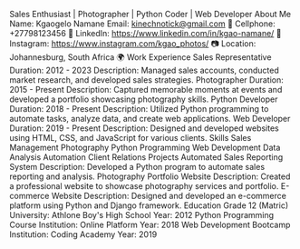 Sales Enthusiast | Photographer | Python Coder | Web Developer
About Me
Name: Kgaogelo Namane
Email: kinechnotick@gmail.com 📧 
Cellphone: +27798123456 📱
LinkedIn: https://www.linkedin.com/in/kgao-namane/ 🔗
Instagram: https://www.instagram.com/kgao_photos/ 📷
Location: Johannesburg, South Africa 🌍
Work Experience
Sales Representative
Duration: 2012 - 2023
Description: Managed sales accounts, conducted market research, and developed sales strategies.
Photographer
Duration: 2015 - Present
Description: Captured memorable moments at events and developed a portfolio showcasing photography skills.
Python Developer
Duration: 2018 - Present
Description: Utilized Python programming to automate tasks, analyze data, and create web applications.
Web Developer
Duration: 2019 - Present
Description: Designed and developed websites using HTML, CSS, and JavaScript for various clients.
Skills
Sales Management
Photography
Python Programming
Web Development
Data Analysis
Automation
Client Relations
Projects
Automated Sales Reporting System
Description: Developed a Python program to automate sales reporting and analysis.
Photography Portfolio Website
Description: Created a professional website to showcase photography services and portfolio.
E-commerce Website
Description: Designed and developed an e-commerce platform using Python and Django framework.
Education
Grade 12 (Matric)
University: Athlone Boy's High School
Year: 2012
Python Programming Course
Institution: Online Platform
Year: 2018
Web Development Bootcamp
Institution: Coding Academy
Year: 2019
